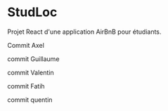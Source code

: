 # StudLoc
Projet React d'une application AirBnB pour étudiants.

Commit Axel

commit Guillaume

commit Valentin

commit Fatih

commit quentin